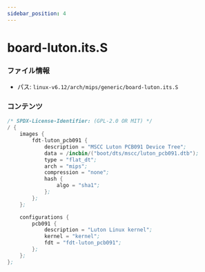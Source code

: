 ```yaml
---
sidebar_position: 4
---
```

# board-luton.its.S

### ファイル情報

- パス: `linux-v6.12/arch/mips/generic/board-luton.its.S`

### コンテンツ

```S
/* SPDX-License-Identifier: (GPL-2.0 OR MIT) */
/ {
	images {
		fdt-luton_pcb091 {
			description = "MSCC Luton PCB091 Device Tree";
			data = /incbin/("boot/dts/mscc/luton_pcb091.dtb");
			type = "flat_dt";
			arch = "mips";
			compression = "none";
			hash {
				algo = "sha1";
			};
		};
	};

	configurations {
		pcb091 {
			description = "Luton Linux kernel";
			kernel = "kernel";
			fdt = "fdt-luton_pcb091";
		};
	};
};

```
